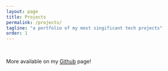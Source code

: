 ```yaml
---
layout: page
title: Projects
permalink: /projects/
tagline: "a portfolio of my most singificant tech projects"
order: 1
---
```






<br>	
<div class="projects" id="projects">
<p> More available on my <a style="border-bottom: 1px dotted black;" href="http://www.github.com/eddypuffs">Github</a> page! </p>
</div>



<script type="text/javascript" src="/js/common.js"></script>


<script>

	//1. Open the projects JSON file
	
	var projects = [];
	loadJSON('../projects.json',
	         function(data) { generateContent(data); },
	         function(xhr) { console.error(xhr); }
	);


	//2. Generate "project" divs inside "projects"


	function generateContent(projects){
		console.log(projects);

		var projectsDiv = document.getElementById('projects');

		for (var i = 0; i < projects.length; i++) {
			

			//Check if hidden. NOTE: A non existent (null) hidden property is interpreted as false

			if(projects[i].hidden == "true") continue;

			//Determine the height of the project box

			var projectType = (projects[i].info.length > 220) ? "project" : "miniproject";

			//Create new project div

			var newDiv = document.createElement('div');
			newDiv.className = projectType;
			projectsDiv.appendChild(newDiv);
			

			//Create HTML structure for the project div
			var imageDiv = newDiv.appendChild(document.createElement("div"));
			imageDiv.className = "project-image";

			var bodyDiv = newDiv.appendChild(document.createElement("div"));
			bodyDiv.className = "project-body";
			
			var titleDiv = bodyDiv.appendChild(document.createElement("div"));
			titleDiv.className = "project-title";

			var infoDiv = bodyDiv.appendChild(document.createElement("div"));
			infoDiv.className = "project-info";

			var linksDiv = bodyDiv.appendChild(document.createElement("div"));
			linksDiv.className = "project-links";

			var tagsDiv = bodyDiv.appendChild(document.createElement("ul"));
			tagsDiv.className = "project-tags";


			//image content
			imageDiv.innerHTML = '<img src="{{ site.url }}'+projects[i].image+'" >';
			
			//title content
			titleDiv.innerHTML = '<h2>'+projects[i].title+"</h2>" + '<div class="date">' + projects[i].date + '</div> <br>'
			
			//info content
			infoDiv.innerHTML = '<p>' + projects[i].info + '</p>';

			//links content
			if(projects[i].links.main != null){
				linksDiv.innerHTML += '<a href='+projects[i].links.main+'><i class="fa fa-external-link"></i> Link</a><br>';
			}
			if(projects[i].links.moreinfo != null){
				linksDiv.innerHTML += '<a href='+projects[i].links.moreinfo+'><i class="fa fa-info-circle"></i> More info</a><br>';
			}
			if(projects[i].links.source != null){
				linksDiv.innerHTML += '<a href='+projects[i].links.source+'><i class="fa fa-github"></i> Source Code</a><br>';
			}

			//tags content
			for (var j = 0; j < projects[i].tags.length; j++) {
				var tag = projects[i].tags[j];
				tagsDiv.innerHTML+='<li class="project-tag">'+tag+'</li>'
			}


			projectsDiv.appendChild(document.createElement('br'));
			

		}

	}
	
</script>
